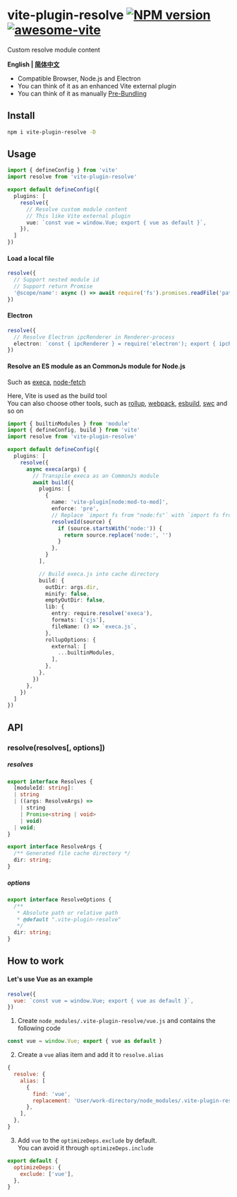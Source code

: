 # vite-plugin-resolve [![NPM version](https://img.shields.io/npm/v/vite-plugin-resolve.svg)](https://npmjs.org/package/vite-plugin-resolve) [![awesome-vite](https://awesome.re/badge.svg)](https://github.com/vitejs/awesome-vite)

Custom resolve module content

**English | [简体中文](https://github.com/caoxiemeihao/vite-plugins/blob/main/packages/resolve/README.zh-CN.md)**

- Compatible Browser, Node.js and Electron
- You can think of it as an enhanced Vite external plugin
- You can think of it as manually [Pre-Bundling](https://vitejs.dev/guide/dep-pre-bundling.html)

## Install

```bash
npm i vite-plugin-resolve -D
```

## Usage

```ts
import { defineConfig } from 'vite'
import resolve from 'vite-plugin-resolve'

export default defineConfig({
  plugins: [
    resolve({
      // Resolve custom module content
      // This like Vite external plugin
      vue: `const vue = window.Vue; export { vue as default }`,
    }),
  ]
})
```

#### Load a local file

```ts
resolve({
  // Support nested module id
  // Support return Promise
  '@scope/name': async () => await require('fs').promises.readFile('path', 'utf-8'),
})
```

#### Electron

```ts
resolve({
  // Resolve Electron ipcRenderer in Renderer-process
  electron: `const { ipcRenderer } = require('electron'); export { ipcRenderer };`,
})
```

#### Resolve an ES module as an CommonJs module for Node.js

Such as [execa](https://www.npmjs.com/package/execa), [node-fetch](https://www.npmjs.com/package/node-fetch)  

Here, Vite is used as the build tool  
You can also choose other tools, such as [rollup](https://rollupjs.org), [webpack](https://webpack.js.org), [esbuild](https://esbuild.github.io), [swc](https://swc.rs) and so on

```ts
import { builtinModules } from 'module'
import { defineConfig, build } from 'vite'
import resolve from 'vite-plugin-resolve'

export default defineConfig({
  plugins: [
    resolve({
      async execa(args) {
        // Transpile execa as an CommonJs module
        await build({
          plugins: [
            {
              name: 'vite-plugin[node:mod-to-mod]',
              enforce: 'pre',
              // Replace `import fs from "node:fs"` with `import fs from "fs"`
              resolveId(source) {
                if (source.startsWith('node:')) {
                  return source.replace('node:', '')
                }
              },
            }
          ],

          // Build execa.js into cache directory
          build: {
            outDir: args.dir,
            minify: false,
            emptyOutDir: false,
            lib: {
              entry: require.resolve('execa'),
              formats: ['cjs'],
              fileName: () => `execa.js`,
            },
            rollupOptions: {
              external: [
                ...builtinModules,
              ],
            },
          },
        })
      },
    })
  ]
})
```

## API

### resolve(resolves[, options])

##### resolves

```ts
export interface Resolves {
  [moduleId: string]:
  | string
  | ((args: ResolveArgs) =>
    | string
    | Promise<string | void>
    | void)
  | void;
}

export interface ResolveArgs {
  /** Generated file cache directory */
  dir: string;
}
```

##### options

```ts
export interface ResolveOptions {
  /**
   * Absolute path or relative path
   * @default ".vite-plugin-resolve"
   */
  dir: string;
}
```

## How to work

#### Let's use Vue as an example

```js
resolve({
  vue: `const vue = window.Vue; export { vue as default }`,
})
```

1. Create `node_modules/.vite-plugin-resolve/vue.js` and contains the following code

```js
const vue = window.Vue; export { vue as default }
```

2. Create a `vue` alias item and add it to `resolve.alias`

```js
{
  resolve: {
    alias: [
      {
        find: 'vue',
        replacement: 'User/work-directory/node_modules/.vite-plugin-resolve/vue.js',
      },
    ],
  },
}
```

3. Add `vue` to the `optimizeDeps.exclude` by default.  
  You can avoid it through `optimizeDeps.include`

```js
export default {
  optimizeDeps: {
    exclude: ['vue'],
  },
}
```

